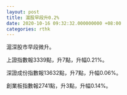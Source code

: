 ```yaml
---
layout: post
title: 滬股早段升0.2%
date: 2020-10-16 09:32:32.000000000 +08:00
categories: rthk
---
```


滬深股市早段微升。

上證指數報3339點，升7點，升幅0.21%。

深證成份指數報13632點，升7點，升幅0.06%。

創業板指數報2741點，升3點，升幅0.14%。
